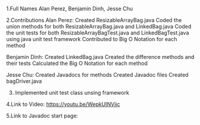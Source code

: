 1.Full Names
Alan Perez, Benjamin Dinh, Jesse Chu

2.Contributions
Alan Perez:
Created ResizableArrayBag.java
Coded the union methods for both ResizableArrayBag.java and LinkedBag.java
Coded the unit tests for both ResizableArrayBagTest.java and LinkedBagTest.java using java unit test framework
Contributed to Big O Notation for each method


Benjamin Dinh:
Created LinkedBag.java
Created the difference methods and their tests 
Calculated the Big O Notation for each method

Jesse Chu:
Created Javadocs for methods
Created Javadoc files
Created bagDriver.java

3. Implemented unit test class unsing framework

4.Link to Video: https://youtu.be/WepkUINVjjc

5.Link to Javadoc start page:

